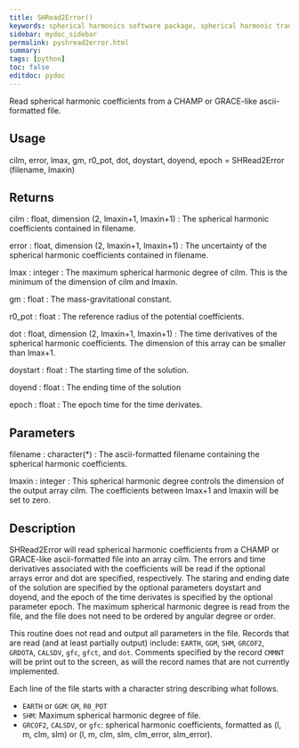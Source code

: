 ```yaml
---
title: SHRead2Error()
keywords: spherical harmonics software package, spherical harmonic transform, legendre functions, multitaper spectral analysis, Python, gravity, magnetic field
sidebar: mydoc_sidebar
permalink: pyshread2error.html
summary:
tags: [python]
toc: false
editdoc: pydoc
---
```


Read spherical harmonic coefficients from a CHAMP or GRACE-like ascii-formatted file.

## Usage

cilm, error, lmax, gm, r0_pot, dot, doystart, doyend, epoch = SHRead2Error (filename, lmaxin)

## Returns

cilm : float, dimension (2, lmaxin+1, lmaxin+1)
:   The spherical harmonic coefficients contained in filename.

error : float, dimension (2, lmaxin+1, lmaxin+1)
:   The uncertainty of the spherical harmonic coefficients contained in filename.

lmax : integer
:   The maximum spherical harmonic degree of cilm. This is the minimum of the dimension of cilm and lmaxin.

gm : float
:   The mass-gravitational constant.

r0_pot : float
:   The reference radius of the potential coefficients.

dot : float, dimension (2, lmaxin+1, lmaxin+1)
:   The time derivatives of the spherical harmonic coefficients. The dimension of this array can be smaller than lmax+1.

doystart : float
:   The starting time of the solution.

doyend : float
:   The ending time of the solution

epoch : float
:   The epoch time for the time derivates.

## Parameters

filename : character(*)
:   The ascii-formatted filename containing the spherical harmonic coefficients.

lmaxin : integer
:   This spherical harmonic degree controls the dimension of the output array cilm. The coefficients between lmax+1 and lmaxin will be set to zero.

## Description

SHRead2Error will read spherical harmonic coefficients from a CHAMP or GRACE-like ascii-formatted file into an array cilm. The errors and time derivatives associated with the coefficients will be read if the optional arrays error and dot are specified, respectively. The staring and ending date of the solution are specified by the optional parameters doystart and doyend, and the epoch of the time derivates is specified by the optional parameter epoch. The maximum spherical harmonic degree is read from the file, and the file does not need to be ordered by angular degree or order.

This routine does not read and output all parameters in the file. Records that are read (and at least partially output) include: `EARTH`, `GGM`, `SHM`, `GRCOF2`, `GRDOTA`, `CALSDV`, `gfc`, `gfct`, and `dot`. Comments specified by the record `CMMNT` will be print out to the screen, as will the record names that are not currently implemented.

Each line of the file starts with a character string describing what follows. 

- `EARTH` or `GGM`: `GM`, `R0_POT`
- `SHM`: Maximum spherical harmonic degree of file.
- `GRCOF2`, `CALSDV`, or `gfc`: spherical harmonic coefficients, formatted as (l, m, clm, slm) or (l, m, clm, slm, clm_error, slm_error).
